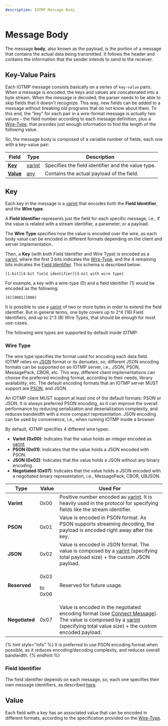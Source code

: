 ```yaml
---
description: IOTMP Message Body
---
```


# Message Body

The message **body**, also known as the payload, is the portion of a message that contains the actual data being transmitted. It follows the header and contains the information that the sender intends to send to the receiver.

## Key-Value Pairs

Each IOTMP message consists basically on a series of `key-value` pairs. When a message is encoded, the keys and values are concatenated into a byte stream. When the message is decoded, the parser needs to be able to skip fields that it doesn't recognize. This way, new fields can be added to a message without breaking old programs that do not know about them. To this end, the "key" for each pair in a wire-format message is actually two values – the field number according to each message definition, plus a [Wire-Type](message-body.md#wire-type), that provides just enough information to find the length of the following value.

So, the message body is composed of a variable number of fields, each one with a key-value pair:

| Field                                      | Type                               | Description                                        |
| ------------------------------------------ | ---------------------------------- | -------------------------------------------------- |
| ****[**Key**](message-body.md#key)****     | [varint](../definitions.md#varint) | Specifies the field identifier and the value type. |
| ****[**Value**](message-body.md#value)**** | [any](../definitions.md#any)       | Contains the actual payload of the field.          |

## Key

Each key in the message is a [varint](../definitions.md#varint) that encodes both the **Field Identifier**, and the **Wire type**.&#x20;

A **Field Identifier** represents just the field for each specific message, i.e., if the value is related with a stream identifier, a parameter, or a payload.

The **Wire Type** specifies how the value is encoded over the wire, as each body value can be encoded in different formats depending on the client and server implementation.

Then, a **Key** (with both Field Identifier and Wire Type) is encoded as a [varint](../definitions.md#varint), where the first 3 bits indicates the [Wire-Type](message-body.md#wire-type), and the 4 remaining bits indicates the [Field Identifier](../definitions.md#field-identifier). This schema is described below:

```
[1-bit][4-bit field identifier][3-bit with wire type] 
```

For example, a key with a wire-type (0) and a field identifier (1) would be encoded as the following:

```
[0][0001][000] 
```

It is possible to use a [varint](../definitions.md#varint) of two or more bytes in order to extend the field identifier. But in general terms, one byte covers up to 2^4 (16) Field Identifiers, and up to 2^3 (8) Wire Types, that should be enough for most use-cases.

The following wire types are supported by default inside IOTMP:&#x20;

### Wire Type

The wire type specifies the format used for encoding each data field. IOTMP relies on [JSON](https://www.json.org/) format or its derivates, so, different JSON encoding formats can be supported on an IOTMP server, i.e., JSON, PSON, MessagePack, CBOR, etc. This way, different client implementations can choose the preferred encoding format, according to their needs, library availability, etc. The default encoding formats that an IOTMP server MUST support are [PSON](https://www.mdpi.com/1424-8220/21/13/4559), and JSON.

An IOTMP client MUST support at least one of the default formats: PSON or JSON. It is always preferred PSON encoding, as it can improve the overall performance by reducing serialization and deserialization complexity, and reduces bandwidth with a more compact representation. JSON encoding can be used by convenience, i.e., when running IOTMP inside a browser.

By default, IOTMP specifies 4 different wire types:

* **Varint (0x00)**: Indicates that the value holds an integer encoded as [varint](../definitions.md#varint).
* **PSON (0x01)**: Indicates that the value holds a JSON encoded with PSON.
* **JSON (0x02)**: Indicates that the value holds a JSON without any binary encoding.
* **Negotiated (0x07)**: Indicates that the value holds a JSON encoded with a negotiated binary representation, i.e., MessagePack, CBOR, UBJSON.

| Type           | Value                       | Used For                                                                                                                                                                                                                |
| -------------- | --------------------------- | ----------------------------------------------------------------------------------------------------------------------------------------------------------------------------------------------------------------------- |
| **Varint**     | 0x00                        | Positive number encoded as [varint](../definitions.md#varint). It is heavily used in the protocol for specifying fields like the stream identifier.                                                                     |
| **PSON**       | 0x01                        | Value is encoded in PSON format. As PSON supports streaming decoding, the payload is encoded right away after the key.                                                                                                  |
| **JSON**       | 0x02                        | Value is encoded in JSON format. The value is composed by a [varint](../definitions.md) (specifying total payload size) + the custom JSON payload.                                                                      |
| **Reserved**   | <p>0x03  </p><p>to 0x06</p> | Reserved for future usage.                                                                                                                                                                                              |
| **Negotiated** | 0x07                        | Value is encoded in the negotiated encoding format (see [Connect Message](../messages/connect.md)). The value is composed by a [varint](../definitions.md) (specifying total value size) + the custom encoded payload.  |

{% hint style="info" %}
It is preferred to use PSON encoding format when possible, as it reduces encoding/decoding complexity, and reduces overall bandwidth.
{% endhint %}

### Field Identifier

The field identifier depends on each message, so, each one specifies their own message identifiers, as described [here](../messages/).

## Value

Each field with a key has an associated value that can be encoded in different formats, according to the specification provided on the [Wire-Type](message-body.md#wire-type).

